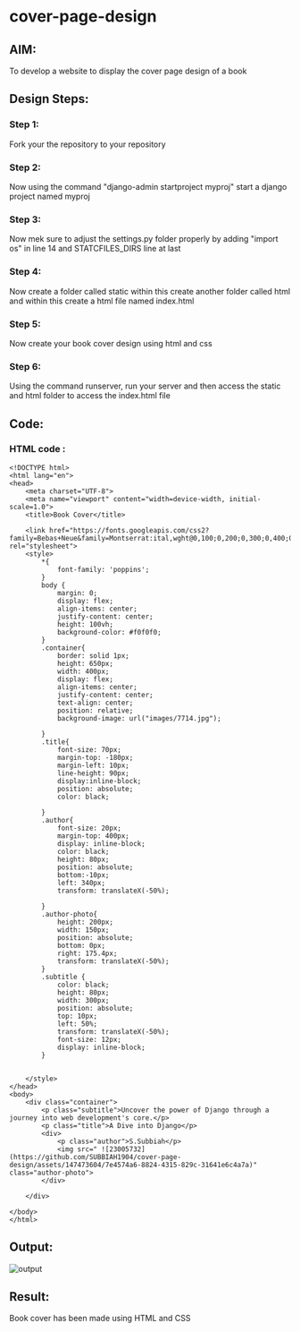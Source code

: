 # cover-page-design
## AIM:
To develop a website to display the cover page design of a book

## Design Steps:

### Step 1:
Fork your the repository to your repository 
### Step 2:
Now using the command "django-admin startproject myproj" start a django project named myproj
### Step 3:
Now mek sure to adjust the settings.py folder properly by adding "import os" in line 14 and STATCFILES_DIRS line at last
### Step 4:
Now create a folder called static within this create another folder called html and within this create a html file named index.html
### Step 5:
Now create your book cover design using html and css
### Step 6:
Using the command runserver, run your server and then access the static and html folder to access the index.html file

## Code:

### HTML code :
```
<!DOCTYPE html>
<html lang="en">
<head>
    <meta charset="UTF-8">
    <meta name="viewport" content="width=device-width, initial-scale=1.0">
    <title>Book Cover</title>
      
    <link href="https://fonts.googleapis.com/css2?family=Bebas+Neue&family=Montserrat:ital,wght@0,100;0,200;0,300;0,400;0,500;0,600;0,700;0,800;1,100;1,200&family=Open+Sans:ital,wght@0,400;0,700;0,800;1,500&family=Poppins:ital,wght@0,100;0,200;0,300;0,400;0,500;0,600;0,700;0,800;0,900;1,100;1,200;1,300;1,400;1,500;1,600;1,700;1,800;1,900&family=Press+Start+2P&family=Quicksand:wght@300;400;500;600;700&family=Roboto:ital,wght@0,100;0,400;0,500;0,700;0,900;1,400;1,500;1,700&display=swap" rel="stylesheet">
    <style>
        *{
            font-family: 'poppins';
        }
        body {
            margin: 0;
            display: flex;
            align-items: center;
            justify-content: center;
            height: 100vh;
            background-color: #f0f0f0;
        }
        .container{
            border: solid 1px;
            height: 650px;
            width: 400px;
            display: flex;
            align-items: center;
            justify-content: center;
            text-align: center;
            position: relative;
            background-image: url("images/7714.jpg");
            
        }
        .title{
            font-size: 70px;
            margin-top: -180px;
            margin-left: 10px;
            line-height: 90px;
            display:inline-block;
            position: absolute;
            color: black;
            
        }
        .author{
            font-size: 20px;
            margin-top: 400px;
            display: inline-block;
            color: black;
            height: 80px;
            position: absolute;
            bottom:-10px;
            left: 340px;
            transform: translateX(-50%);
        
        }
        .author-photo{
            height: 200px;
            width: 150px;
            position: absolute;
            bottom: 0px;
            right: 175.4px;
            transform: translateX(-50%);
        }
        .subtitle {
            color: black;
            height: 80px;
            width: 300px;
            position: absolute;
            top: 10px; 
            left: 50%; 
            transform: translateX(-50%);
            font-size: 12px;
            display: inline-block;
        }

      
    </style>
</head>
<body>
    <div class="container">
        <p class="subtitle">Uncover the power of Django through a journey into web development's core.</p>
        <p class="title">A Dive into Django</p>
        <div>
            <p class="author">S.Subbiah</p>
            <img src=" ![23005732](https://github.com/SUBBIAH1904/cover-page-design/assets/147473604/7e4574a6-8824-4315-829c-31641e6c4a7a)" class="author-photo">
        </div>
   
    </div>

</body>
</html>

```

## Output:

![output ](https://github.com/SUBBIAH1904/cover-page-design/assets/147473604/0fe1dec3-fe8c-4cd1-8c62-d2b53ba1577b)

## Result:
Book cover has been made using HTML and CSS 
